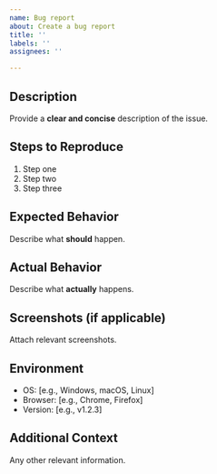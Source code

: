 ```yaml
---
name: Bug report
about: Create a bug report
title: ''
labels: ''
assignees: ''

---
```


## Description
Provide a **clear and concise** description of the issue.

## Steps to Reproduce
1. Step one
2. Step two
3. Step three

## Expected Behavior
Describe what **should** happen.

## Actual Behavior
Describe what **actually** happens.

## Screenshots (if applicable)
Attach relevant screenshots.

## Environment
- OS: [e.g., Windows, macOS, Linux]
- Browser: [e.g., Chrome, Firefox]
- Version: [e.g., v1.2.3]

## Additional Context
Any other relevant information.

